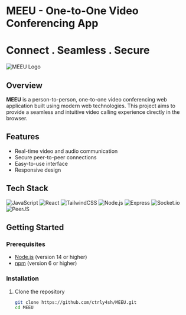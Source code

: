 # MEEU - One-to-One Video Conferencing App
<h1>Connect . Seamless . Secure</h1>

![MEEU Logo](path/to/logo.png)

## Overview
**MEEU** is a person-to-person, one-to-one video conferencing web application built using modern web technologies. This project aims to provide a seamless and intuitive video calling experience directly in the browser.

## Features
- Real-time video and audio communication
- Secure peer-to-peer connections
- Easy-to-use interface
- Responsive design

## Tech Stack
![JavaScript](https://img.shields.io/badge/JavaScript-ES6+-F7DF1E?logo=javascript&logoColor=black&style=flat-square)
![React](https://img.shields.io/badge/React-17.0.2-61DAFB?logo=react&logoColor=black&style=flat-square)
![TailwindCSS](https://img.shields.io/badge/TailwindCSS-2.2.19-38B2AC?logo=tailwindcss&logoColor=white&style=flat-square)
![Node.js](https://img.shields.io/badge/Node.js-14.17.6-339933?logo=node.js&logoColor=white&style=flat-square)
![Express](https://img.shields.io/badge/Express-4.17.1-000000?logo=express&logoColor=white&style=flat-square)
![Socket.io](https://img.shields.io/badge/Socket.io-4.1.3-010101?logo=socket.io&logoColor=white&style=flat-square)
![PeerJS](https://img.shields.io/badge/PeerJS-0.3.20-2196F3?logo=peerjs&logoColor=white&style=flat-square)

## Getting Started

### Prerequisites
- [Node.js](https://nodejs.org/en/download/) (version 14 or higher)
- [npm](https://www.npmjs.com/get-npm) (version 6 or higher)

### Installation

1. Clone the repository
   ```bash
   git clone https://github.com/ctrly4sh/MEEU.git
   cd MEEU
